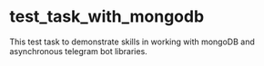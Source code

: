 # test_task_with_mongodb
This test task  to demonstrate skills in working with mongoDB and asynchronous telegram bot libraries.
